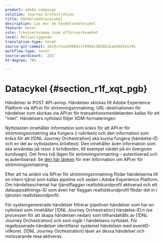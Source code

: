 ```yaml
---
product: adobe campaign
solution: Journey Orchestration
title: Händelsedatacecykel
description: Läs mer om händelsedatecykel
feature: Resor
role: Yrkesverksamma inom affärsverksamhet
level: Mellanliggande
translation-type: tm+mt
source-git-commit: ab19cc5a3d998d1178984c5028b1ba650d3e1292
workflow-type: tm+mt
source-wordcount: '231'
ht-degree: 78%

---
```



# Datacykel {#section_r1f_xqt_pgb}

Händelser är POST API-anrop. Händelser skickas till Adobe Experience Platform via API:er för strömningsinmatning. URL-destinationen för händelser som skickas via API:er för transaktionsmeddelanden kallas för ett &quot;inlet&quot;. Händelsers nyttolast följer XDM-formateringen.

Nyttolasten innehåller information som krävs för att API:er för strömningsinmatning ska fungera (i rubriken) och den information som krävs för att [!DNL Journey Orchestration] ska kunna fungera (händelse-ID och en del av nyttolastens brödtext). Den innehåller även information som ska användas på resor (i brödtexten, till exempel värdet på en övergiven kundvagn). Det finns två lägen för strömningsinmatning – autentiserad och ej autentiserad. Se [den här länken](https://docs.adobe.com/content/help/sv-SE/experience-platform/xdm/api/getting-started.html) för mer information om API:er för strömningsinmatning.

Efter att ha anlänt via API:er för strömningsinmatning flödar händelserna till en intern tjänst som kallas pipeline och sedan i Adobe Experience Platform. Om händelseschemat har tjänstflaggan realtidskundprofil aktiverad och ett datauppsättnings-ID som även har flaggan realtidskundprofil flödar det in i tjänsten realtidskundprofil.

För systemgenererade händelser filtrerar pipelinen händelser som har en nyttolast som innehåller [!DNL Journey Orchestration] händelse-ID:n (se processen för att skapa händelsen nedan) som tillhandahålls av [!DNL Journey Orchestration] och som ingår i händelsens nyttolast. För regelbaserade händelser identifierar systemet händelsen med eventID-villkoret. [!DNL Journey Orchestration] läser av dessa händelser och motsvarande resa aktiveras.
